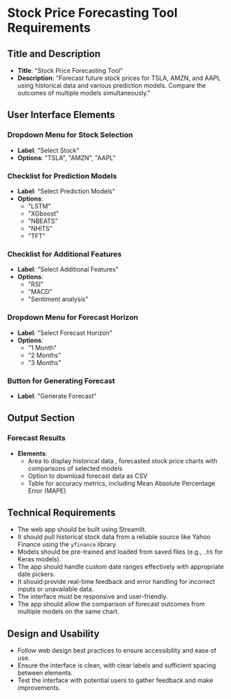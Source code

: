 # Stock Price Forecasting Tool Requirements

## Title and Description
- **Title**: "Stock Price Forecasting Tool"
- **Description**: "Forecast future stock prices for TSLA, AMZN, and AAPL using historical data and various prediction models. Compare the outcomes of multiple models simultaneously."

## User Interface Elements
### Dropdown Menu for Stock Selection
- **Label**: "Select Stock"
- **Options**: "TSLA", "AMZN", "AAPL"

### Checklist for Prediction Models
- **Label**: "Select Prediction Models"
- **Options**:
  - "LSTM"
  - "XGboost"
  - "NBEATS"
  - "NHITS"
  - "TFT"

### Checklist for Additional Features
- **Label**: "Select Additional Features"
- **Options**:
  - "RSI"
  - "MACD"
  - "Sentiment analysis"

### Dropdown Menu for Forecast Horizon
- **Label**: "Select Forecast Horizon"
- **Options**:
  - "1 Month"
  - "2 Months"
  - "3 Months"

### Button for Generating Forecast
- **Label**: "Generate Forecast"

## Output Section
### Forecast Results
- **Elements**:
  - Area to display historical data , forecasted stock price charts with comparisons of selected models
  - Option to download forecast data as CSV
  - Table for accuracy metrics, including Mean Absolute Percentage Error (MAPE)

## Technical Requirements
- The web app should be built using Streamlit.
- It should pull historical stock data from a reliable source like Yahoo Finance using the `yfinance` library.
- Models should be pre-trained and loaded from saved files (e.g., `.h5` for Keras models).
- The app should handle custom date ranges effectively with appropriate date pickers.
- It should provide real-time feedback and error handling for incorrect inputs or unavailable data.
- The interface must be responsive and user-friendly.
- The app should allow the comparison of forecast outcomes from multiple models on the same chart.

## Design and Usability
- Follow web design best practices to ensure accessibility and ease of use.
- Ensure the interface is clean, with clear labels and sufficient spacing between elements.
- Test the interface with potential users to gather feedback and make improvements.
